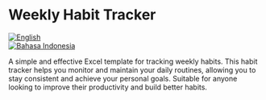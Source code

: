 # Weekly Habit Tracker

[![English](https://img.shields.io/badge/lang-English-blue)](README.md)  
[![Bahasa Indonesia](https://img.shields.io/badge/lang-Indonesia-red)](README.id.md)

A simple and effective Excel template for tracking weekly habits. This habit tracker helps you monitor and maintain your daily routines, allowing you to stay consistent and achieve your personal goals. Suitable for anyone looking to improve their productivity and build better habits.
